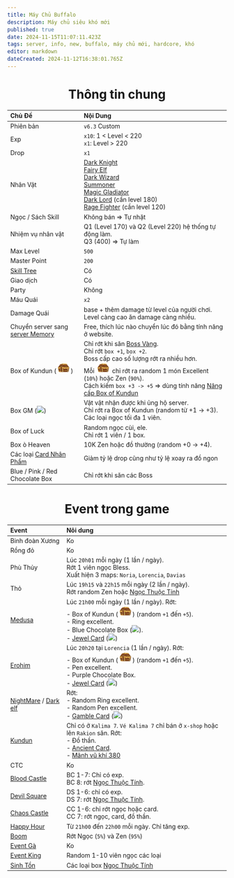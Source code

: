 ```yaml
---
title: Máy Chủ Buffalo
description: Máy chủ siêu khó mới
published: true
date: 2024-11-15T11:07:11.423Z
tags: server, info, new, buffalo, máy chủ mới, hardcore, khó
editor: markdown
dateCreated: 2024-11-12T16:38:01.765Z
---
```


<div align="center"/>

# Thông tin chung
| Chủ Đề | Nội Dung |
|:-------|:---------|
| Phiên bản | `v6.3` Custom |
| Exp  | `x10`: 1 < Level < 220<br>`x1`: Level > 220 |
| Drop | `x1` |
| Nhân Vật | [Dark Knight](/vi/characters/dark-knight)<br>[Fairy Elf](/vi/characters/fairy-elf)<br>[Dark Wizard](/vi/characters/dark-wizard)<br>[Summoner](/vi/characters/summoner)<br>[Magic Gladiator](/vi/characters/magic-gladiator)<br>[Dark Lord](/vi/characters/dark-lord) (cần level 180)<br>[Rage Fighter](/vi/characters/rage-fighter) (cần level 120) |
| Ngọc / Sách Skill | Không bán => Tự nhặt |
| Nhiệm vụ nhân vật | Q1 (Level 170) và Q2 (Level 220) hệ thống tự động làm.<br>Q3 (400) => Tự làm |
| Max Level | `500` |
| Master Point | `200` |
| [Skill Tree](/vi/skill-tree) | Có |
| Giao dịch | Có |
| Party | Không |
| Máu Quái | `x2` |
| Damage Quái | base + thêm damage từ level của người chơi. Level càng cao ăn damage càng nhiều. |
| Chuyển server sang [server Memory](/vi/server/memory) | Free, thích lúc nào chuyển lúc đó bằng tính năng ở website. |
| Box of Kundun (![box_kundun.png](/assets/box_kundun.png)) | Chỉ rớt khi săn [Boss Vàng](/vi/event/golden-boss).<br>Chỉ rớt `box +1`, `box +2`.<br>Boss cấp cao số lượng rớt ra nhiều hơn.<br>Mỗi ![box_kundun.png](/assets/box_kundun.png) chỉ rớt ra random 1 món Excellent (`10%`) hoặc Zen (`90%`).<br>Cách kiếm `box +3 -> +5` => dùng tính năng [Nâng cấp Box of Kundun](/vi/craft/upgrade-box-kundun) |
| Box GM (![](https://mu0rs.com/item_images/14/52.gif)) | Vật vật nhận được khi ủng hộ server.<br>Chỉ rớt ra Box of Kundun (random từ +1 -> +3).<br>Các loại ngọc tối đa 1 viên. |
| Box of Luck | Random ngọc cùi, ele.<br>Chỉ rớt 1 viên / 1 box. |
| Box ò Heaven | 10K Zen hoặc đồ thường (random +0 -> +4). |
| Các loại [Card Nhân Phẩm](https://wiki.mu0rs.com/vi/craft#xoay-th%E1%BA%BB-nh%C3%A2n-ph%E1%BA%A9m) | Giảm tỷ lệ drop cũng như tỷ lệ xoay ra đồ ngon |
| Blue / Pink / Red Chocolate Box | Chỉ rớt khi săn các Boss |

# Event trong game
| Event | Nôi dung |
|:------|:---------|
| Binh đoàn Xương | Ko |
| Rồng đỏ | Ko |
| Phù Thủy | Lúc `20h01` mỗi ngày (1 lần / ngày).<br>Rớt 1 viên ngọc Bless.<br>Xuất hiện 3 maps: `Noria`, `Lorencia`, `Davias`
| Thỏ | Lúc `19h15` và `22h15` mỗi ngày (2 lần / ngày).<br>Rớt random Zen hoặc [Ngọc Thuộc Tính](/vi/craft/jewel-of-elements) |
| [Medusa](/vi/monsters/medusa) |  Lúc `21h00` mỗi ngày (1 lần / ngày). Rớt:<br>- Box of Kundun (![box_kundun.png](/assets/box_kundun.png)) (random `+1` đến `+5`).<br>- Ring excellent.<br>- Blue Chocolate Box (![](https://mu0rs.com/item_images/14/34.gif)).<br>- [Jewel Card](/vi/craft/jewel-card) (![](https://mu0rs.com/item_images/14/146.gif)) |
| [Erohim](/vi/monsters/erohim) | Lúc `20h20` tại `Lorencia` (1 lần / ngày). Rớt:<br>- Box of Kundun (![box_kundun.png](/assets/box_kundun.png)) (random `+1` đến `+5`).<br>- Pen excellent.<br>- Purple Chocolate Box.<br>- [Jewel Card](/vi/craft/jewel-card) (![](https://mu0rs.com/item_images/14/146.gif)) |
| [NightMare](/vi/monsters/night-mare) / [Dark elf](/vi/monsters/dark-elf) | Rớt:<br>- Random Ring excellent.<br>- Random Pen excellent.<br>- [Gamble Card](/vi/craft/gamble-card) (![](https://mu0rs.com/item_images/14/147.gif)) |
| [Kundun](/vi/monsters/kundun) | Chỉ có ở `Kalima 7`. `Vé Kalima 7` chỉ bán ở `x-shop` hoặc lên `Rakion` săn. Rớt:<br>- Đồ thần.<br>- [Ancient Card](/vi/craft/ancient-card).<br>- [Mãnh vũ khí 380](/vi/craft/380-weapon-fragment) |
| CTC | Ko |
| [Blood Castle](/vi/events/blood-castle) | BC 1-7: Chỉ có exp.<br>BC 8: rớt [Ngọc Thuộc Tính](/vi/craft/jewel-of-elements). |
| [Devil Square](/v1/events/devil-square) | DS 1-6: chỉ có exp.<br>DS 7: rớt [Ngọc Thuộc Tính](/vi/craft/jewel-of-elements). |
| [Chaos Castle](/vi/events/chaos-castle) | CC 1-6: chỉ rớt ngọc hoặc card.<br>CC 7: rớt ngọc, card, đồ thần. |
| [Happy Hour](/vi/events/happy-hour) | Từ `21h00` đến `22h00` mỗi ngày. Chỉ tăng exp. |
| [Boom](/vi/events/boom) | Rớt Ngọc (`5%`) và Zen (`95%`) |
| [Event Gà](/vi/events/chicken) | Ko |
| [Event King](/vi/events/king) | Random 1-10 viên ngọc các loại |
| [Sinh Tồn](/vi/events/survale) | Các loại box [Ngọc Thuộc Tính](/vi/craft/jewel-of-elements) |